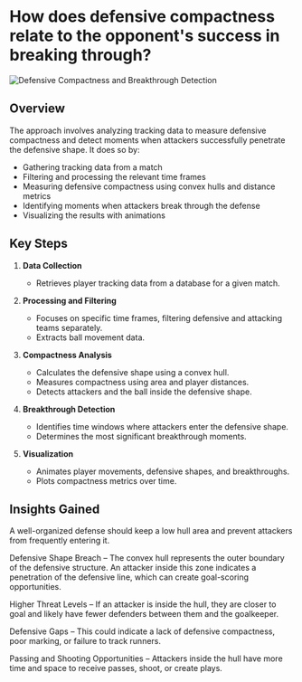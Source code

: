 # How does defensive compactness relate to the opponent's success in breaking through?

![Defensive Compactness and Breakthrough Detection](breakthrough_analysis.gif)

## Overview

The approach involves analyzing tracking data to measure defensive compactness and detect moments when attackers successfully penetrate the defensive shape. It does so by:

- Gathering tracking data from a match
- Filtering and processing the relevant time frames
- Measuring defensive compactness using convex hulls and distance metrics
- Identifying moments when attackers break through the defense
- Visualizing the results with animations

## Key Steps

1. **Data Collection**

   - Retrieves player tracking data from a database for a given match.

2. **Processing and Filtering**

   - Focuses on specific time frames, filtering defensive and attacking teams separately.
   - Extracts ball movement data.

3. **Compactness Analysis**

   - Calculates the defensive shape using a convex hull.
   - Measures compactness using area and player distances.
   - Detects attackers and the ball inside the defensive shape.

4. **Breakthrough Detection**

   - Identifies time windows where attackers enter the defensive shape.
   - Determines the most significant breakthrough moments.

5. **Visualization**
   - Animates player movements, defensive shapes, and breakthroughs.
   - Plots compactness metrics over time.

## Insights Gained

A well-organized defense should keep a low hull area and prevent attackers from frequently entering it.

Defensive Shape Breach – The convex hull represents the outer boundary of the defensive structure. An attacker inside this zone indicates a penetration of the defensive line, which can create goal-scoring opportunities.

Higher Threat Levels – If an attacker is inside the hull, they are closer to goal and likely have fewer defenders between them and the goalkeeper.

Defensive Gaps – This could indicate a lack of defensive compactness, poor marking, or failure to track runners.

Passing and Shooting Opportunities – Attackers inside the hull have more time and space to receive passes, shoot, or create plays.
